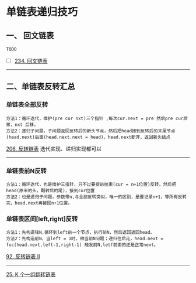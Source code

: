 # 单链表递归技巧

## 一、 回文链表
    TODO
    


- [ ] [234. 回文链表](https://leetcode.cn/problems/palindrome-linked-list/description/)

---

## 二、单链表反转汇总

### 单链表全部反转
    方法1：循环迭代，维护(pre cur nxt)三个指针 ,每次cur.next = pre 然后pre cur后移，nxt 后移。
    方法2：递归子问题，子问题返回反转后的新头节点，然后把head接到反转后的末尾节点(head.next)后面(head.next.next = head)，head.next断开，返回新头结点

[206. 反转链表](https://leetcode.cn/problems/reverse-linked-list/description/) 迭代实现、递归实现都可以

---

### 单链表前N反转
    方法1：循环迭代，也是维护三指针，只不过要提前结束(cur = n+1位置)反转，然后把head(原来的头，翻转后的尾)，接到cur位置
    方法2：也是递归子问题，参数带n,与全部反转类似，唯一的区别，是要记录n+1，等所有反转完，head.next再接回n+1位置。

### 单链表区间[left,right]反转
    方法1：先构造钱N,循环到left前一个节点，执行前N，然后返回返回head。
    方法2：先构造前N，当left = 1时，相当前N问题；递归往后走，head.next = fuc(head.next,left-1,right-1) 触发前N,letf前面的还是正常next。
[92. 反转链表 II](https://leetcode.cn/problems/reverse-linked-list-ii/description/)

---

[25. K 个一组翻转链表](https://leetcode.cn/problems/reverse-nodes-in-k-group/description/)






